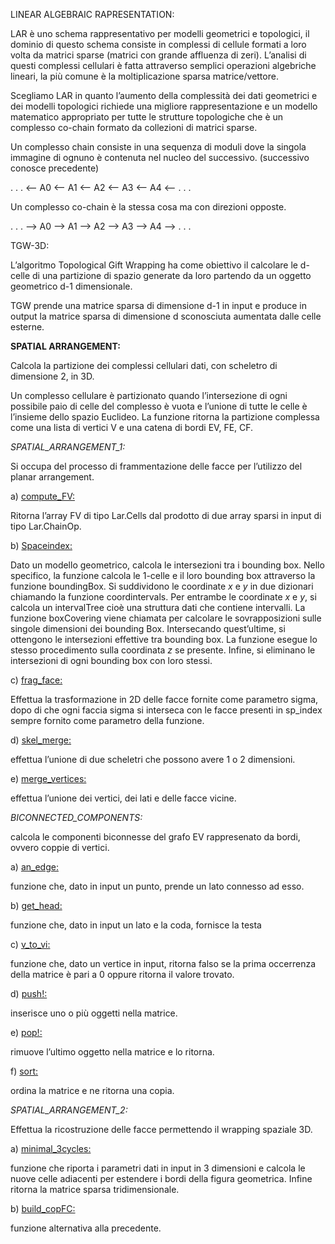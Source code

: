 LINEAR ALGEBRAIC RAPRESENTATION:

LAR è uno schema rappresentativo per modelli geometrici e topologici, il
dominio di questo schema consiste in complessi di cellule formati a loro
volta da matrici sparse (matrici con grande affluenza di zeri).
L’analisi di questi complessi cellulari è fatta attraverso semplici
operazioni algebriche lineari, la più comune è la moltiplicazione sparsa
matrice/vettore.

Scegliamo LAR in quanto l’aumento della complessità dei dati geometrici
e dei modelli topologici richiede una migliore rappresentazione e un
modello matematico appropriato per tutte le strutture topologiche che è
 un complesso co-chain formato da collezioni di matrici sparse.

Un complesso chain consiste in una sequenza di moduli dove la singola
immagine di ognuno è contenuta nel nucleo del successivo. (successivo
conosce precedente)

. . . <-- A0 <-- A1 <-- A2 <-- A3 <-- A4 <-- . . .

Un complesso co-chain è la stessa cosa ma con direzioni opposte.

. . . --> A0 --> A1 --> A2 --> A3 --> A4 --> . . .

TGW-3D:

L’algoritmo Topological Gift Wrapping ha come obiettivo il calcolare le
d-celle di una partizione di spazio generate da loro partendo da un
oggetto geometrico d-1 dimensionale.

TGW prende una matrice sparsa di dimensione d-1 in input e produce in
output la matrice sparsa di dimensione d sconosciuta aumentata dalle
celle esterne.

**SPATIAL ARRANGEMENT:**

Calcola la partizione dei complessi cellulari dati, con scheletro di
dimensione 2, in 3D.

Un complesso cellulare è partizionato quando l’intersezione di ogni
possibile paio di celle del complesso è vuota e l’unione di tutte le
celle è l’insieme dello spazio Euclideo. La funzione ritorna la
partizione complessa come una lista di vertici V e una catena di bordi
EV, FE, CF.

*SPATIAL\_ARRANGEMENT\_1:*

Si occupa del processo di frammentazione delle facce per l’utilizzo del
planar arrangement.

a) <u>compute\_FV:</u>

Ritorna l’array FV di tipo Lar.Cells dal prodotto di due array sparsi in
input di tipo Lar.ChainOp.

b) <u>Spaceindex:</u>

Dato un modello geometrico, calcola le intersezioni tra i bounding box.
Nello specifico, la funzione calcola le 1-celle e il loro bounding box
attraverso la funzione boundingBox. Si suddividono le
coordinate *x* e *y* in due dizionari chiamando la funzione
coordintervals. Per entrambe le coordinate *x* e *y*, si calcola un
intervalTree cioè una struttura dati che contiene intervalli. La
funzione boxCovering viene chiamata per calcolare le sovrapposizioni
sulle singole dimensioni dei bounding Box. Intersecando quest’ultime, si
ottengono le intersezioni effettive tra bounding box. La funzione esegue
lo stesso procedimento sulla coordinata *z* se presente. Infine, si
eliminano le intersezioni di ogni bounding box con loro stessi.

c) <u>frag\_face:</u>

Effettua la trasformazione in 2D delle facce fornite come parametro
sigma, dopo di che ogni faccia sigma si interseca con le facce presenti
in sp\_index sempre fornito come parametro della funzione.

d) <u>skel\_merge:</u>

effettua l’unione di due scheletri che possono avere 1 o 2 dimensioni.

e) <u>merge\_vertices:</u>

effettua l’unione dei vertici, dei lati e delle facce vicine.

*BICONNECTED\_COMPONENTS:*

calcola le componenti biconnesse del grafo EV rappresenato da bordi,
ovvero coppie di vertici.

a) <u>an\_edge:</u>

funzione che, dato in input un punto, prende un lato connesso ad esso.

b) <u>get\_head:</u>

funzione che, dato in input un lato e la coda, fornisce la testa

c) <u>v\_to\_vi:</u>

funzione che, dato un vertice in input, ritorna falso se la prima
occerrenza della matrice è pari a 0 oppure ritorna il valore trovato.

d) <u>push!:</u>

inserisce uno o più oggetti nella matrice.

e) <u>pop!:</u>

rimuove l’ultimo oggetto nella matrice e lo ritorna.

f) <u>sort:</u>

ordina la matrice e ne ritorna una copia.

*SPATIAL\_ARRANGEMENT\_2:*

Effettua la ricostruzione delle facce permettendo il wrapping spaziale
3D.

a) <u>minimal\_3cycles:</u>

funzione che riporta i parametri dati in input in 3 dimensioni e calcola
le nuove celle adiacenti per estendere i bordi della figura geometrica.
Infine ritorna la matrice sparsa tridimensionale.

b) <u>build\_copFC:</u>

funzione alternativa alla precedente.
